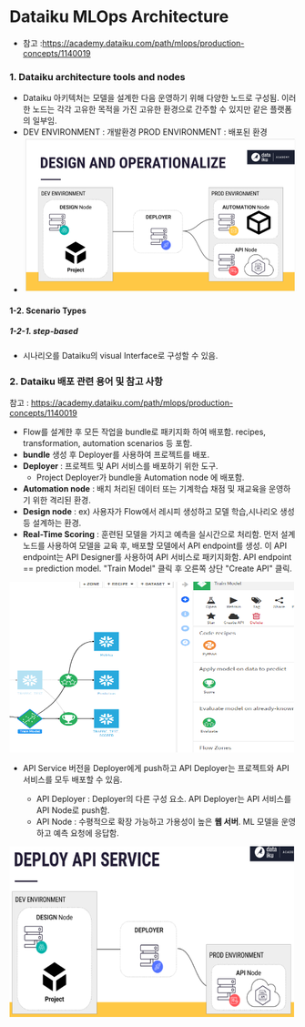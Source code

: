 # Dataiku MLOps Architecture 

- 참고 :https://academy.dataiku.com/path/mlops/production-concepts/1140019

### 1. Dataiku architecture tools and nodes

- Dataiku 아키텍처는 모델을 설계한 다음 운영하기 위해 다양한 노드로 구성됨. 이러한 노드는 각각 고유한 목적을 가진 고유한 환경으로 간주할 수 있지만 같은 플랫폼의 일부임.
- DEV ENVIRONMENT : 개발환경                     PROD ENVIRONMENT : 배포된 환경
- ![MLOps_architecture](./image/MLOps_architecture.PNG)

#### 1-2. Scenario Types

##### 1-2-1. step-based 

-  시나리오를 Dataiku의 visual Interface로 구성할 수 있음.

### 2. Dataiku 배포 관련 용어 및 참고 사항

참고 : https://academy.dataiku.com/path/mlops/production-concepts/1140019

- Flow를 설계한 후 모든 작업을 bundle로 패키지화 하여 배포함. recipes, transformation, automation scenarios 등 포함.
- **bundle** 생성 후 Deployer를 사용하여 프로젝트를 배포.
- **Deployer** : 프로젝트 및 API 서비스를 배포하기 위한 도구.
  - Project Deployer가 bundle을 Automation node 에 배포함.
- **Automation node** : 배치 처리된 데이터 또는 기계학습 채점 및 재교육을 운영하기 위한 격리된 환경.
- **Design node** : ex) 사용자가 Flow에서 레시피 생성하고 모델 학습,시나리오 생성 등 설계하는 환경.
- **Real-Time Scoring** : 훈련된 모델을 가지고 예측을 실시간으로 처리함. 먼저 설계 노드를 사용하여 모델을 교육 후, 배포할 모델에서 API endpoint를 생성. 이 API endpoint는 API Designer를 사용하여 API 서비스로 패키지화함. API endpoint == prediction model.  "Train Model" 클릭 후 오른쪽 상단 "Create API" 클릭.

<img src="./image/real_timeAPI.PNG" width="500" height="300">

- API Service 버전을 Deployer에게 push하고 API Deployer는 프로젝트와 API 서비스를 모두 배포할 수 있음.

  - API Deployer : Deployer의 다른 구성 요소. API Deployer는 API 서비스를 API Node로 push함.
  - API Node : 수평적으로 확장 가능하고 가용성이 높은 **웹 서버**. ML 모델을 운영하고 예측 요청에 응답함.

  

<img src="./image/API_node.PNG" width="500" height="300">
